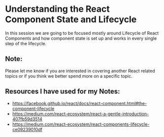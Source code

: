 # Understanding the React Component State and Lifecycle

In this session we are going to be focused mostly around Lifecycle of React Components
and how component state is set up and works in every single step of the lifecycle.

## Note:
Please let me know if you are interested in covering another React related topics
or if you think we better spend more on a specific topic.

## Resources I have used for my Notes:
 - https://facebook.github.io/react/docs/react-component.html#the-component-lifecycle
 - https://medium.com/react-ecosystem/react-a-gentle-introduction-407fb59d3514
 - https://medium.com/react-ecosystem/react-components-lifecycle-ce09239010df